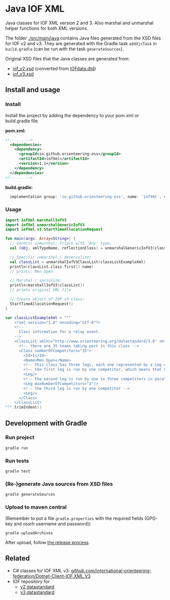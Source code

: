 # Java IOF XML

Java classes for IOF XML version 2 and 3. Also marshal and unmarshal helper functions for both XML versions.

The folder [./src/main/java](./src/main/java) contains Java files generated from the XSD files for IOF v2 and v3.
They are generated with the Gradle task `addXjcTask` in `build.gradle` (can be run with the task `generateSources`).

Original XSD files that the Java classes are generated from:

* [iof_v2.xsd](src/main/resources/iof_v2.xsd) (converted from [IOFdata.dtd](src/main/resources/IOFdata.dtd))
* [iof_v3.xsd](src/main/resources/iof_v3.xsd)

## Install and usage

### Install

Install the project by adding the dependency to your pom.xml or build.gradle file.

**pom.xml:**
```xml
<!-- ... -->
  <dependencies>
    <dependency>
      <groupId>io.github.orienteering-oss</groupId>
      <artifactId>iofXml</artifactId>
      <version>1.1</version>
    </dependency>
  </dependencies>
<!-- ... -->
```

**build.gradle:**
```groovy
  implementation group: 'io.github.orienteering-oss', name: 'iofXml', version: '1.1'
```

### Usage

```kotlin
import iofXml.marshallIofV3
import iofXml.unmarshalGenericIofV3
import iofXml.v3.StartTimeAllocationRequest

fun main(args: Array<String>) {
  // Generic unmarshal, Triple with 'Any' type:
  val (obj, xmlTypeName, reflectionClass) = unmarshalGenericIofV3(classListExampleXml)

  // Specific unmarshal / deserialize:
  val classList = unmarshalIofV3ClassList(classListExampleXml)
  println(classList.clazz.first().name)
  // prints: Men Open

  // Marshal / serialize:
  println(marshallIofV3(classList))
  // prints original XML file

  // Create object of IOF v3 class:
  StartTimeAllocationRequest()
}

var classListExampleXml = """
    <?xml version="1.0" encoding="utf-8"?>
    <!--
      Class information for a relay event.
    -->
    <ClassList xmlns="http://www.orienteering.org/datastandard/3.0" xmlns:xsi="http://www.w3.org/2001/XMLSchema-instance" iofVersion="3.0" createTime="2011-07-20T12:16:31+01:00" creator="Example Software">
      <!-- there are 35 teams taking part in this class -->
      <Class numberOfCompetitors="35">
        <Id>1</Id>
        <Name>Men Open</Name>
        <!-- this class has three legs, each one represented by a Leg element -->
        <!-- the first leg is run by one competitor, which means that no minNumberOfCompetitors or maxNumberOfCompetitors are present since they default to 1 -->
        <Leg/>
        <!-- the second leg is run by one to three competitors in parallel -->
        <Leg maxNumberOfCompetitors="3"/>
        <!-- the third leg is run by one competitor -->
        <Leg/>
      </Class>
    </ClassList>
""".trimIndent()
```

## Development with Gradle

### Run project

```shell
gradle run
```

### Run tests

```shell
gradle test
```

### (Re-)generate Java sources from XSD files

```shell
gradle generateSources
```

### Upload to maven central

(Remember to put a file `gradle.properties` with the required fields (GPG-key and ossrh username and password))

```shell
gradle uploadArchives
```

After upload, follow [the release process](https://central.sonatype.org/publish/release/).

## Related

* C# classes for IOF XML v3: [github.com/international-orienteering-federation/Dotnet-Client-IOF.XML.V3](https://github.com/international-orienteering-federation/Dotnet-Client-IOF.XML.V3)
* IOF repository for
  * [v2 datastandard](https://github.com/international-orienteering-federation/datastandard-v2)
  * [v3 datastandard](https://github.com/international-orienteering-federation/datastandard-v3)
